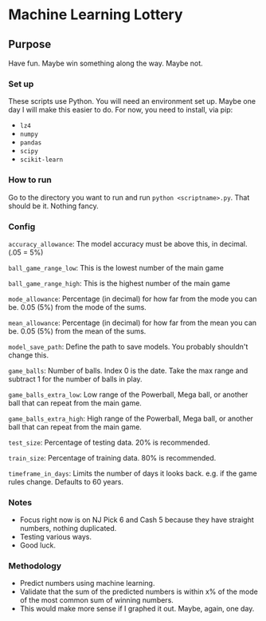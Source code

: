 # Machine Learning Lottery

## Purpose
Have fun. Maybe win something along the way. Maybe not.

### Set up
These scripts use Python. You will need an environment set up. Maybe one day I will make this easier to do. For now,
you need to install, via pip:
- `lz4`
- `numpy`
- `pandas`
- `scipy`
- `scikit-learn`

### How to run
Go to the directory you want to run and run `python <scriptname>.py`. That should be it. Nothing fancy.

### Config
`accuracy_allowance`: The model accuracy must be above this, in decimal. (.05 = 5%)

`ball_game_range_low`: This is the lowest number of the main game

`ball_game_range_high`: This is the highest number of the main game

`mode_allowance`: Percentage (in decimal) for how far from the mode you can be. 0.05 (5%) from the mode of the sums.

`mean_allowance`: Percentage (in decimal) for how far from the mean you can be. 0.05 (5%) from the mean of the sums.

`model_save_path`: Define the path to save models. You probably shouldn't change this.

`game_balls`: Number of balls. Index 0 is the date. Take the max range and subtract 1 for the number of balls in play.

`game_balls_extra_low`: Low range of the Powerball, Mega ball, or another ball that can repeat from the main game. 

`game_balls_extra_high`: High range of the Powerball, Mega ball, or another ball that can repeat from the main game. 

`test_size`: Percentage of testing data. 20% is recommended.

`train_size`: Percentage of training data. 80% is recommended.

`timeframe_in_days`: Limits the number of days it looks back. e.g. if the game rules change. Defaults to 60 years.


### Notes
- Focus right now is on NJ Pick 6 and Cash 5 because they have straight numbers, nothing duplicated. 
- Testing various ways. 
- Good luck.

### Methodology
- Predict numbers using machine learning. 
- Validate that the sum of the predicted numbers is within x% of the mode of the most common sum of winning numbers.
- This would make more sense if I graphed it out. Maybe, again, one day.